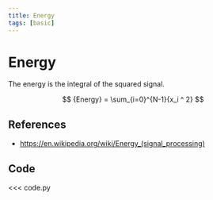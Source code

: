 ```yaml
---
title: Energy
tags: [basic]
---
```


# Energy

The energy is the integral of the squared signal.

$$
{Energy} = \sum_{i=0}^{N-1}{x_i ^ 2}
$$

## References

- https://en.wikipedia.org/wiki/Energy_(signal_processing)

## Code

<<< code.py
